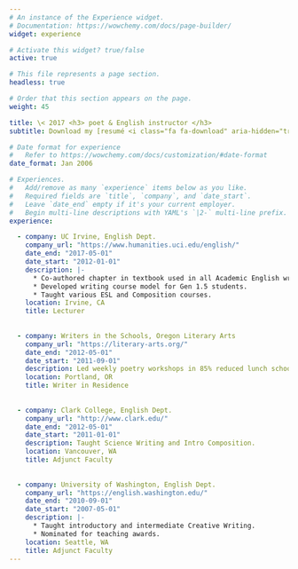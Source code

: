 ```yaml
---
# An instance of the Experience widget.
# Documentation: https://wowchemy.com/docs/page-builder/
widget: experience

# Activate this widget? true/false
active: true

# This file represents a page section.
headless: true

# Order that this section appears on the page.
weight: 45

title: \< 2017 <h3> poet & English instructor </h3>
subtitle: Download my [resumé <i class="fa fa-download" aria-hidden="true"></i>](/media/akseong_resume_2021.pdf)

# Date format for experience
#   Refer to https://wowchemy.com/docs/customization/#date-format
date_format: Jan 2006

# Experiences.
#   Add/remove as many `experience` items below as you like.
#   Required fields are `title`, `company`, and `date_start`.
#   Leave `date_end` empty if it's your current employer.
#   Begin multi-line descriptions with YAML's `|2-` multi-line prefix.
experience:

  - company: UC Irvine, English Dept.
    company_url: "https://www.humanities.uci.edu/english/"
    date_end: "2017-05-01"
    date_start: "2012-01-01"
    description: |-
      * Co-authored chapter in textbook used in all Academic English writing courses.
      * Developed writing course model for Gen 1.5 students.
      * Taught various ESL and Composition courses.
    location: Irvine, CA
    title: Lecturer
    
    
  - company: Writers in the Schools, Oregon Literary Arts
    company_url: "https://literary-arts.org/"
    date_end: "2012-05-01"
    date_start: "2011-09-01"
    description: Led weekly poetry workshops in 85% reduced lunch school.
    location: Portland, OR
    title: Writer in Residence
    
    
  - company: Clark College, English Dept.
    company_url: "http://www.clark.edu/"
    date_end: "2012-05-01"
    date_start: "2011-01-01"
    description: Taught Science Writing and Intro Composition.
    location: Vancouver, WA
    title: Adjunct Faculty
    
    
  - company: University of Washington, English Dept.
    company_url: "https://english.washington.edu/"
    date_end: "2010-09-01"
    date_start: "2007-05-01"
    description: |-
      * Taught introductory and intermediate Creative Writing.
      * Nominated for teaching awards.
    location: Seattle, WA
    title: Adjunct Faculty
---
```

